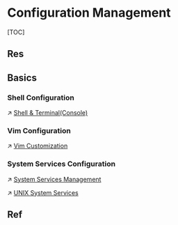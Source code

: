 # Configuration Management

[TOC]



## Res


## Basics
### Shell Configuration
↗ [Shell & Terminal(Console)](../../../🐚%20Shell%20&%20Terminal(Console)/Shell%20&%20Terminal(Console).md)


### Vim Configuration
↗ [Vim Customization](../../../../👩‍💻%20Programming%20Methodology%20and%20Languages/🛠️%20Programming%20Tools%20Chain/Text%20Editors/Vim/Vim%20Customization/Vim%20Customization.md)


### System Services Configuration
↗ [System Services Management](../🍌%20Process%20Management/System%20Services%20Management/System%20Services%20Management.md)

↗ [UNIX System Services](../../../UNIX%20Family/💂‍♂️%20UNIX%20System%20Services/UNIX%20System%20Services.md)



## Ref

